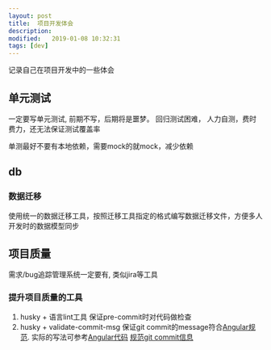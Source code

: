 ```yaml
---
layout: post
title:  项目开发体会
description: 
modified:   2019-01-08 10:32:31
tags: [dev]
---
```


记录自己在项目开发中的一些体会

## 单元测试

一定要写单元测试, 前期不写，后期将是噩梦。 回归测试困难， 人力自测，费时费力，还无法保证测试覆盖率

单测最好不要有本地依赖，需要mock的就mock，减少依赖

## db
### 数据迁移
使用统一的数据迁移工具，按照迁移工具指定的格式编写数据迁移文件，方便多人开发时的数据模型同步

## 项目质量

需求/bug追踪管理系统一定要有, 类似jira等工具

### 提升项目质量的工具
1. husky + 语言lint工具 保证pre-commit时对代码做检查
2. husky + validate-commit-msg 保证git commit的message符合[Angular规范][angular]. 实际的写法可参考[Angular代码][angular-github] [规范git commit信息][commit-msg]




[commit-msg]: http://www.ruanyifeng.com/blog/2016/01/commit_message_change_log.html
[angular]: https://docs.google.com/document/d/1QrDFcIiPjSLDn3EL15IJygNPiHORgU1_OOAqWjiDU5Y/edit#heading=h.greljkmo14y0
[angular-github]: https://github.com/angular/angular/commits/master

